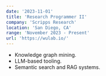 ```yaml
---
date: '2023-11-01'
title: 'Research Programmer II'
company: 'Scripps Research'
location: 'San Diego, CA'
range: 'November 2023 - Present'
url: 'https://wulab.io/'
---
```


- Knowledge graph mining.
- LLM-based tooling.
- Semantic search and RAG systems.